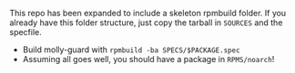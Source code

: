 This repo has been expanded to include a skeleton rpmbuild folder. If you already have this folder structure, just copy the tarball in `SOURCES` and the specfile.

 - Build molly-guard with `rpmbuild -ba SPECS/$PACKAGE.spec`
 - Assuming all goes well, you should have a package in `RPMS/noarch`!
